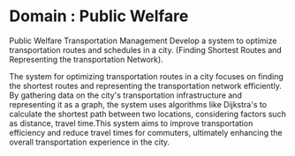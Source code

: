 # Domain : Public Welfare
Public Welfare Transportation Management 
Develop a system to optimize transportation routes and schedules in a city. (Finding Shortest Routes and Representing the transportation Network).

The system for optimizing transportation routes in a city focuses on finding the shortest routes and representing the transportation network efficiently. By gathering data on the city's transportation infrastructure and representing it as a graph, the system uses algorithms like Dijkstra's  to calculate the shortest path between two locations, considering factors such as distance, travel time.This system aims to improve transportation efficiency and reduce travel times for commuters, ultimately enhancing the overall transportation experience in the city.
